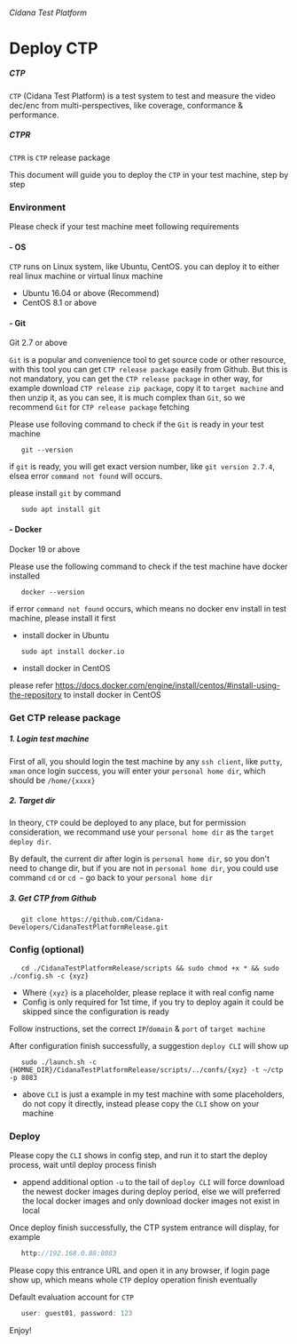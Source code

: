 ###### Cidana Test Platform

# Deploy CTP

##### CTP
`CTP` (Cidana Test Platform) is a test system to test and measure the video dec/enc from multi-perspectives, like coverage, conformance & performance.

##### CTPR
`CTPR` is `CTP` release package

This document will guide you to deploy the `CTP` in your test machine, step by step

### Environment

Please check if your test machine meet following requirements 

#### - OS
  `CTP` runs on Linux system, like Ubuntu, CentOS. you can deploy it to either real linux machine or virtual linux machine
  * Ubuntu 16.04 or above (Recommend)
  * CentOS 8.1 or above

#### - Git
  Git 2.7 or above

   `Git` is a popular and convenience tool to get source code or other resource, with this tool you can get `CTP release package` easily from Github. But this is not mandatory, you can get the `CTP release package` in other way, for example download `CTP release zip package`, copy it to `target machine` and then unzip it, as you can see, it is much complex than `Git`, so we recommend `Git` for `CTP release package` fetching

  Please use folloving command to check if the `Git` is ready in your test machine
   ```shell
      git --version
   ```
   if `git` is ready, you will get exact version number, like `git version 2.7.4`, elsea error `command not found` will occurs. 
   
   please install `git` by command

   ```shell
      sudo apt install git
   ```

#### - Docker

   Docker 19 or above

   Please use the following command to check if the test machine have docker installed

   ```shell
      docker --version
   ```
   if error `command not found` occurs, which means no docker env install in test machine, please install it first

   * install docker in Ubuntu
   ```shell
      sudo apt install docker.io
   ```

   * install docker in CentOS

   please refer https://docs.docker.com/engine/install/centos/#install-using-the-repository to install docker in CentOS

### Get CTP release package

##### 1. Login test machine

   First of all, you should login the test machine by any `ssh client`, like `putty`, `xman`
   once login success, you will enter your `personal home dir`, which should be `/home/{xxxx}`

##### 2. Target dir

   In theory, `CTP` could be deployed to any place, but for permission consideration, we recommand use your `personal home dir` as the `target deploy dir`.

   By default, the current dir after login is `personal home dir`, so you don't need to change dir, but if you are not in `personal home dir`, you could use command `cd` or `cd ~` go back to your `personal home dir`


##### 3. Get CTP from Github

```shell
   git clone https://github.com/Cidana-Developers/CidanaTestPlatformRelease.git
```

### Config (optional)

```shell
   cd ./CidanaTestPlatformRelease/scripts && sudo chmod +x * && sudo ./config.sh -c {xyz}     
```

   * Where `{xyz}` is a placeholder, please replace it with real config name
   * Config is only required for 1st time, if you try to deploy again it could be skipped since the configuration is ready

   Follow instructions, set the correct `IP`/`domain` & `port` of `target machine`

   After configuration finish successfully, a suggestion `deploy CLI` will show up

```shell
   sudo ./launch.sh -c {HOMNE_DIR}/CidanaTestPlatformRelease/scripts/../confs/{xyz} -t ~/ctp -p 8083
```
   * above `CLI` is just a example in my test machine with some placeholders, do not copy it directly, instead please copy the `CLI` show on your machine

### Deploy

   Please copy the `CLI` shows in config step, and run it to start the deploy process, wait until deploy process finish

   * append additional option `-u` to the tail of `deploy CLI` will force download the newest docker images during deploy period, else we will preferred the local docker images and only download docker images not exist in local

Once deploy finish successfully, the CTP system entrance will display, for example

```java
   http://192.168.0.88:8083
```

   Please copy this entrance URL and open it in any browser, if login page show up, which means whole `CTP` deploy operation finish eventually

   Default evaluation account for `CTP`

   ```java
      user: guest01, password: 123
   ```

   Enjoy!